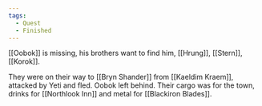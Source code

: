 ```yaml
---
tags:
  - Quest
  - Finished
---
```

[[Oobok]] is missing, his brothers want to find him, [[Hrung]], [[Stern]], [[Korok]].

They were on their way to [[Bryn Shander]] from [[Kaeldim Kraem]], attacked by Yeti and fled. Oobok left behind. Their cargo was for the town, drinks for [[Northlook Inn]] and metal for [[Blackiron Blades]].